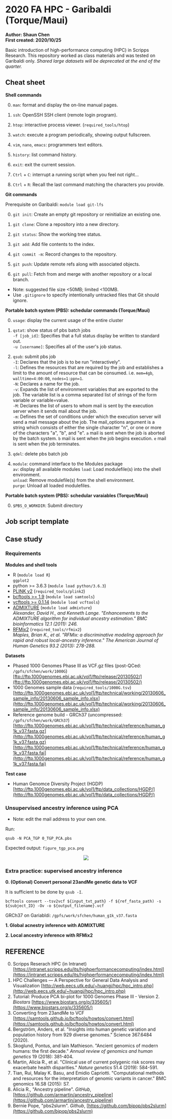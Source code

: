 # 2020 FA HPC - Garibaldi (Torque/Maui)

**Author: Shaun Chen**  
**First created: 2020/10/25**

Basic introduction of high-performance computing (HPC) in Scripps Research. This repository worked as class materials and was tested on Garibaldi only. *Shared large datasets will be deprecated at the end of the quarter.*

## Cheat sheet

**Shell commands**  

0. `man`: format and display the on-line manual pages.
0. `ssh`:  OpenSSH SSH client (remote login program).  
0. `htop`: interactive process viewer. (`required_tools/htop`)  
0. `watch`: execute a program periodically, showing output fullscreen.
0. `vim`, `nano`, `emacs`: programmers text editors.
0. `history`: list command history.
0. `exit`: exit the current session.

0. `Ctrl` + `C`: interrupt a running script when you feel not right...  
0. `Ctrl` + `R`: Recall the last command matching the characters you provide.

**Git commands**  

Prerequisite on Garibaldi: `module load git-lfs`

0. `git init`: Create an empty git repository or reinitialize an existing one.  
0. `git clone`: Clone a repository into a new directory.

0. `git status`: Show the working tree status.
0. `git add`: Add file contents to the index.
0. `git commit -m`: Record changes to the repository.
0. `git push`: Update remote refs along with associated objects.

0. `git pull`: Fetch from and merge with another repository or a local branch.

- Note: suggested file size <50MB; limited <100MB.
- Use `.gitignore` to specify intentionally untracked files that Git should ignore.

**Portable batch system (PBS): schedular commands (Torque/Maui)**  

0. `usage`: display the current usage of the entire cluster
0. `qstat`: show status of pbs batch jobs  
		`-f [job_id]`: Specifies that a full status display be written to standard out.  
		`-u [username]`: Specifies all of the user's job status.
0. `qsub`: submit pbs job  
		`-I`: Declares that the job is to be run "interactively".  
		`-l`: Defines the resources that are required by the job and establishes a limit to the amount of resource that can be consumed. i.e. `mem=4gb`, `walltime=4:00:00`, `nodes=1:ppn=1`.  
		`-N`: Declares a name for the job.  
		`-v`: Expands the list of environment variables that are exported to the job. The variable list is a comma separated list of strings of the form variable or variable=value.  
		`-M`: Declares the list of users to whom mail is sent by the execution server when it sends mail about the job.  
		`-m`: Defines the set of conditions under which the execution server will send a mail message about the job.  The mail_options argument is a string which consists of either the single character "n", or one or more of the characters "a", "b", and "e". `a` mail is sent when the job is aborted by the batch system. `b`  mail is sent when the job begins execution. `e`  mail is sent when the job terminates.  
0. `qdel`:  delete pbs batch job

0. `module`: command interface to the Modules package  
		`av`: display all available modules
		`load`: Load modulefile(s) into the shell environment.  
		`unload`:  Remove modulefile(s) from the shell environment.  
		`purge`: Unload all loaded modulefiles.  
		
**Portable batch system (PBS): schedular varaiables (Torque/Maui)**  

0. `$PBS_O_WORKDIR`: Submit directory


## Job script template



## Case study


### Requirements

**Modules and shell tools**  

- R (`module load R`)  
	`ggplot2`
- python >= 3.6.3 (`module load python/3.6.3`)
- [PLINK v2](https://www.cog-genomics.org/plink/2.0/) (`required_tools/plink2`)
- [bcftools >= 1.9](http://samtools.github.io/bcftools/bcftools.html) (`module load samtools`)
- [vcftools >= 0.1.14](http://vcftools.sourceforge.net/) (`module load vcftools`)
- [ADMIXTURE](http://dalexander.github.io/admixture/) (`module load admixture`)  
	_Alexander, David H., and Kenneth Lange. "Enhancements to the ADMIXTURE algorithm for individual ancestry estimation." BMC bioinformatics 12.1 (2011): 246._
- [RFMix2](https://github.com/slowkoni/rfmix) (`required_tools/rfmix2`)  
	_Maples, Brian K., et al. "RFMix: a discriminative modeling approach for rapid and robust local-ancestry inference." The American Journal of Human Genetics 93.2 (2013): 278-288._

**Datasets**  

- Phased 1000 Genomes Phase III as VCF.gz files (post-QCed: `/gpfs/sfchen/work/1000G`)
	[ftp://ftp.1000genomes.ebi.ac.uk/vol1/ftp/release/20130502/](ftp://ftp.1000genomes.ebi.ac.uk/vol1/ftp/release/20130502/)
- 1000 Genomes sample data (`required_tools/1000G.tsv`)
	[http://ftp.1000genomes.ebi.ac.uk/vol1/ftp/technical/working/20130606_sample_info/20130606_sample_info.xlsx](http://ftp.1000genomes.ebi.ac.uk/vol1/ftp/technical/working/20130606_sample_info/20130606_sample_info.xlsx)
- Reference genome build - GRCh37 (uncompressed: `/gpfs/sfchen/work/GRCh37`)
	[http://ftp.1000genomes.ebi.ac.uk/vol1/ftp/technical/reference/human_g1k_v37.fasta.gz](http://ftp.1000genomes.ebi.ac.uk/vol1/ftp/technical/reference/human_g1k_v37.fasta.gz)
	[http://ftp.1000genomes.ebi.ac.uk/vol1/ftp/technical/reference/human_g1k_v37.fasta.fai](http://ftp.1000genomes.ebi.ac.uk/vol1/ftp/technical/reference/human_g1k_v37.fasta.fai)


**Test case**

- Human Genomce Diversity Project (HGDP)  
	[http://ftp.1000genomes.ebi.ac.uk/vol1/ftp/data_collections/HGDP/](http://ftp.1000genomes.ebi.ac.uk/vol1/ftp/data_collections/HGDP/)

### Unsupervised ancestry inference using PCA

- Note: edit the mail address to your own one.

Run:  

```
qsub -N PCA_TGP 0_TGP_PCA.pbs 
```

Expected output: `figure_tgp_pca.png`

<p align="center"><img src="data/pca.png"/></p>

### Extra practice: supervised ancestry inference

**0. (Optional) Convert personal 23andMe genetic data to VCF**

It is sufficient to be done by `qsub -I`.

```
bcftools convert --tsv2vcf ${input_txt_path} -f ${ref_fasta_path) -s ${subject_ID} -Ov -o ${output_filename}.vcf
```

GRCh37 on Gariabldi: `/gpfs/work/sfchen/human_g1k_v37.fasta`

**1. Global acnestry inference with ADMIXTURE**  

**2. Local ancestry inference with RFMix2**  



## REFERENCE

0. Scripps Reserach HPC (in Intranet) [https://intranet.scripps.edu/its/highperformancecomputing/index.html](https://intranet.scripps.edu/its/highperformancecomputing/index.html)
0. HPC Challenges — A Perspective for General Data Analysis and Visualization [http://web.eecs.utk.edu/~huangj/hpc/hpc_intro.php](http://web.eecs.utk.edu/~huangj/hpc/hpc_intro.php)
0. Tutorial: Produce PCA bi-plot for 1000 Genomes Phase III - Version 2. *Biostars*  [https://www.biostars.org/p/335605/](https://www.biostars.org/p/335605/)
0. Converting from 23andMe to VCF [https://samtools.github.io/bcftools/howtos/convert.html](https://samtools.github.io/bcftools/howtos/convert.html)
0. Bergström, Anders, et al. "Insights into human genetic variation and population history from 929 diverse genomes." Science 367.6484 (2020).
0. Skoglund, Pontus, and Iain Mathieson. "Ancient genomics of modern humans: the first decade." *Annual review of genomics and human genetics* 19 (2018): 381-404.
0. Martin, Alicia R., et al. "Clinical use of current polygenic risk scores may exacerbate health disparities." *Nature genetics* 51.4 (2019): 584-591.
0. Tian, Rui, Malay K. Basu, and Emidio Capriotti. "Computational methods and resources for the interpretation of genomic variants in cancer." BMC genomics 16.S8 (2015): S7.
0. Alicia R., "Ancestry pipeline". *GitHub*, [https://github.com/armartin/ancestry_pipeline](https://github.com/armartin/ancestry_pipeline)
0. Bernie Pope, "pbs2slurm". *Github*, [https://github.com/bjpop/pbs2slurm](https://github.com/bjpop/pbs2slurm)